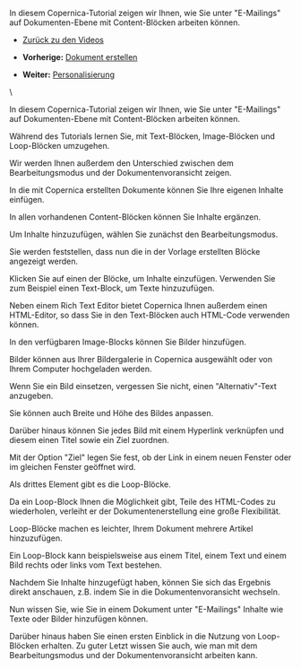 In diesem Copernica-Tutorial zeigen wir Ihnen, wie Sie unter
"E-Mailings" auf Dokumenten-Ebene mit Content-Blöcken arbeiten können.

-   [Zurück zu den
    Videos](http://www.copernica.com/de/support/videos "Video's")

-   **Vorherige:** [Dokument
    erstellen](https://www.copernica.com/de/support/videos/e-mailings-dokument-erstellen "Dokument erstellen")
-   **Weiter:**
    [Personalisierung](https://www.copernica.com/de/support/videos/e-mailings-personalisierung "Content blocken")

\

In diesem Copernica-Tutorial zeigen wir Ihnen, wie Sie unter
"E-Mailings" auf Dokumenten-Ebene mit Content-Blöcken arbeiten können.

Während des Tutorials lernen Sie, mit Text-Blöcken, Image-Blöcken und
Loop-Blöcken umzugehen.

Wir werden Ihnen außerdem den Unterschied zwischen dem Bearbeitungsmodus
und der Dokumentenvoransicht zeigen.

In die mit Copernica erstellten Dokumente können Sie Ihre eigenen
Inhalte einfügen.

In allen vorhandenen Content-Blöcken können Sie Inhalte ergänzen.

Um Inhalte hinzuzufügen, wählen Sie zunächst den Bearbeitungsmodus.

Sie werden feststellen, dass nun die in der Vorlage erstellten Blöcke
angezeigt werden.

Klicken Sie auf einen der Blöcke, um Inhalte einzufügen. Verwenden Sie
zum Beispiel einen Text-Block, um Texte hinzuzufügen.

Neben einem Rich Text Editor bietet Copernica Ihnen außerdem einen
HTML-Editor, so dass Sie in den Text-Blöcken auch HTML-Code verwenden
können.

In den verfügbaren Image-Blocks können Sie Bilder hinzufügen.

Bilder können aus Ihrer Bildergalerie in Copernica ausgewählt oder von
Ihrem Computer hochgeladen werden.

Wenn Sie ein Bild einsetzen, vergessen Sie nicht, einen
"Alternativ"-Text anzugeben.

Sie können auch Breite und Höhe des Bildes anpassen.

Darüber hinaus können Sie jedes Bild mit einem Hyperlink verknüpfen und
diesem einen Titel sowie ein Ziel zuordnen.

Mit der Option "Ziel" legen Sie fest, ob der Link in einem neuen Fenster
oder im gleichen Fenster geöffnet wird.

Als drittes Element gibt es die Loop-Blöcke.

Da ein Loop-Block Ihnen die Möglichkeit gibt, Teile des HTML-Codes zu
wiederholen, verleiht er der Dokumentenerstellung eine große
Flexibilität.

Loop-Blöcke machen es leichter, Ihrem Dokument mehrere Artikel
hinzuzufügen.

Ein Loop-Block kann beispielsweise aus einem Titel, einem Text und einem
Bild rechts oder links vom Text bestehen.

Nachdem Sie Inhalte hinzugefügt haben, können Sie sich das Ergebnis
direkt anschauen, z.B. indem Sie in die Dokumentenvoransicht wechseln.

Nun wissen Sie, wie Sie in einem Dokument unter "E-Mailings" Inhalte wie
Texte oder Bilder hinzufügen können.

Darüber hinaus haben Sie einen ersten Einblick in die Nutzung von
Loop-Blöcken erhalten. Zu guter Letzt wissen Sie auch, wie man mit dem
Bearbeitungsmodus und der Dokumentenvoransicht arbeiten kann.
